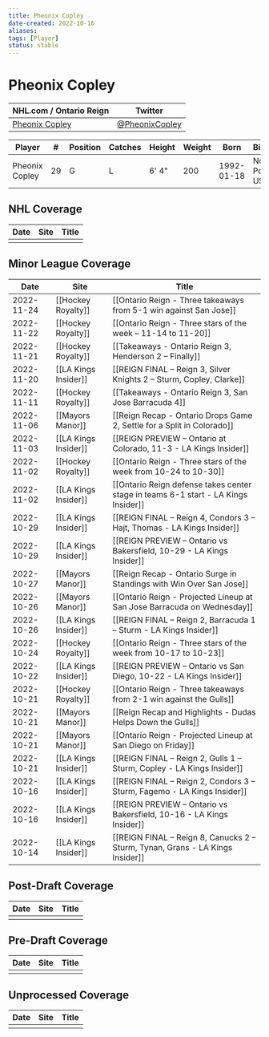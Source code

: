 ```yaml
---
title: Pheonix Copley
date-created: 2022-10-16
aliases: 
tags: [Player]
status: stable
---
```


# Pheonix Copley

| NHL.com / Ontario Reign | Twitter                                 |
| ----------------------- | --------------------------------------- |
| [Pheonix Copley](https://www.nhl.com/player/pheonix-copley-8477831)           | [@PheonixCopley](https://twitter.com/PheonixCopley) | 

| Player         | \#  | Position | Catches | Height | Weight | Born       | Birthplace          | Draft |
| -------------- | --- | -------- | ------- | ------ | ------ | ---------- | ------------------- | ----- |
| Pheonix Copley | 29  | G        | L       | 6' 4"  | 200    | 1992-01-18 | North Pole, AK, USA |       | 



## NHL  Coverage
| Date | Site | Title |
| ---- | ---- | ----- |
|      |      |       |



## Minor League Coverage
| Date       | Site                 | Title                                                                              |
| ---------- | -------------------- | ---------------------------------------------------------------------------------- |
| 2022-11-24 | [[Hockey Royalty]]                | [[Ontario Reign - Three takeaways from 5-1 win against San Jose]]                                                                                                                                                                                                                                                              |
| 2022-11-22 | [[Hockey Royalty]] | [[Ontario Reign - Three stars of the week – 11-14 to 11-20]] |
| 2022-11-21 | [[Hockey Royalty]] | [[Takeaways - Ontario Reign 3, Henderson 2 – Finally]] |
| 2022-11-20 | [[LA Kings Insider]] | [[REIGN FINAL – Reign 3, Silver Knights 2 – Sturm, Copley, Clarke]] |
| 2022-11-11 | [[Hockey Royalty]]   | [[Takeaways - Ontario Reign 3, San Jose Barracuda 4]]                              |
| 2022-11-06 | [[Mayors Manor]]     | [[Reign Recap - Ontario Drops Game 2, Settle for a Split in Colorado]]             |
| 2022-11-03 | [[LA Kings Insider]] | [[REIGN PREVIEW – Ontario at Colorado, 11-3 - LA Kings Insider]]                   |
| 2022-11-02 | [[Hockey Royalty]]   | [[Ontario Reign - Three stars of the week from 10-24 to 10-30]]                    |
| 2022-11-02 | [[LA Kings Insider]] | [[Ontario Reign defense takes center stage in teams 6-1 start - LA Kings Insider]] |
| 2022-10-29 | [[LA Kings Insider]] | [[REIGN FINAL – Reign 4, Condors 3 – Hajt, Thomas - LA Kings Insider]]             |
| 2022-10-29 | [[LA Kings Insider]] | [[REIGN PREVIEW – Ontario vs Bakersfield, 10-29 - LA Kings Insider]]               |
| 2022-10-27 | [[Mayors Manor]]     | [[Reign Recap - Ontario Surge in Standings with Win Over San Jose]]                |
| 2022-10-26 | [[Mayors Manor]]     | [[Ontario Reign - Projected Lineup at San Jose Barracuda on Wednesday]]            |
| 2022-10-26 | [[LA Kings Insider]] | [[REIGN FINAL – Reign 2, Barracuda 1 – Sturm - LA Kings Insider]]                  |
| 2022-10-24 | [[Hockey Royalty]]   | [[Ontario Reign - Three stars of the week from 10-17 to 10-23]]                    |
| 2022-10-22 | [[LA Kings Insider]] | [[REIGN PREVIEW – Ontario vs San Diego, 10-22 - LA Kings Insider]]                 |
| 2022-10-21 | [[Hockey Royalty]]   | [[Ontario Reign - Three takeaways from 2-1 win against the Gulls]]                 |
| 2022-10-21 | [[Mayors Manor]]     | [[Reign Recap and Highlights - Dudas Helps Down the Gulls]]                        |
| 2022-10-21 | [[Mayors Manor]]     | [[Ontario Reign - Projected Lineup at San Diego on Friday]]                        |
| 2022-10-21 | [[LA Kings Insider]] | [[REIGN FINAL – Reign 2, Gulls 1 – Sturm, Copley - LA Kings Insider]]              |
| 2022-10-16 | [[LA Kings Insider]] | [[REIGN FINAL – Reign 2, Condors 3 – Sturm, Fagemo - LA Kings Insider]]            |
| 2022-10-16 | [[LA Kings Insider]] | [[REIGN PREVIEW – Ontario vs Bakersfield, 10-16 - LA Kings Insider]]               |
| 2022-10-14 | [[LA Kings Insider]] | [[REIGN FINAL – Reign 8, Canucks 2 – Sturm, Tynan, Grans - LA Kings Insider]] |



## Post-Draft Coverage
| Date | Site | Title |
| ---- | ---- | ----- |
|      |      |       |



## Pre-Draft Coverage
| Date | Site | Title |
| ---- | ---- | ----- |
|      |      |       |


## Unprocessed Coverage
| Date | Site | Title |
| ---- | ---- | ----- |
|      |      |       |
